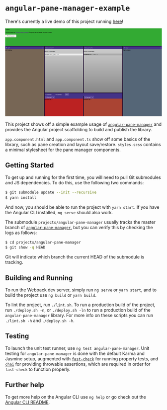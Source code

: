 # `angular-pane-manager-example`

There's currently a live demo of this project running [here](https://ryan-s.net/angular-pane-manager/)!

![screenshot](etc/screenshot.png)

This project shows off a simple example usage of [`angular-pane-manager`] and provides the Angular project scaffolding to build and publish the library.

`app.component.html` and `app.component.ts` show off some basics of the library, such as pane creation and layout save/restore.  `styles.scss` contains a minimal stylesheet for the pane manager components.

## Getting Started

To get up and running for the first time, you will need to pull Git submodules and JS dependencies.  To do this, use the following two commands:

```sh
$ git submodule update --init --recursive
$ yarn install
```

And now, you should be able to run the project with `yarn start`.  If you have the Angular CLI installed, `ng serve` should also work.

The submodule `projects/angular-pane-manager` usually tracks the master branch of [`angular-pane-manager`], but you can verify this by checking the logs as follows:

```sh
$ cd projects/angular-pane-manager
$ git show -q HEAD
```

Git will indicate which branch the current HEAD of the submodule is tracking.

## Building and Running

To run the Webpack dev server, simply run `ng serve` or `yarn start`, and to build the project use `ng build` or `yarn build`.

To lint the project, run `./lint.sh`.  To run a production build of the project, run `./deploy.sh -n`, or `./deploy.sh -ln` to run a production build of the `angular-pane-manager` library.  For more info on these scripts you can run `./lint.sh -h` and `./deploy.sh -h`.

## Testing

To launch the unit test runner, use `ng test angular-pane-manager`.  Unit testing for `angular-pane-manager` is done with the default Karma and Jasmine setup, augmented with [`fast-check`] for running property tests, and [`chai`] for providing throwable assertions, which are required in order for `fast-check` to function properly.

## Further help

To get more help on the Angular CLI use `ng help` or go check out the [Angular CLI README](https://github.com/angular/angular-cli/blob/master/README.md).

[`angular-pane-manager`]: https://github.com/openopus/ng-pane-manager2
[`fast-check`]: https://github.com/dubzzz/fast-check
[`chai`]: https://github.com/chaijs/chai
